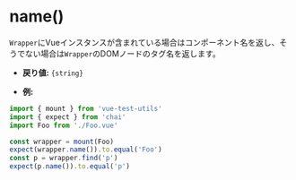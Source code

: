 # name()

`Wrapper`にVueインスタンスが含まれている場合はコンポーネント名を返し、そうでない場合は`Wrapper`のDOMノードのタグ名を返します。

- **戻り値:** `{string}`

- **例:**

```js
import { mount } from 'vue-test-utils'
import { expect } from 'chai'
import Foo from './Foo.vue'

const wrapper = mount(Foo)
expect(wrapper.name()).to.equal('Foo')
const p = wrapper.find('p')
expect(p.name()).to.equal('p')
```

